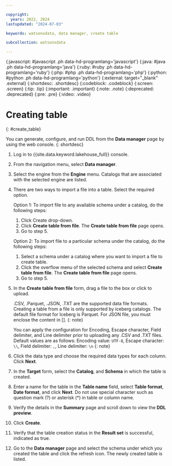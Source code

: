 ```yaml
---

copyright:
  years: 2022, 2024
lastupdated: "2024-07-03"

keywords: watsonxdata, data manager, create table

subcollection: watsonxdata

---
```


{:javascript: #javascript .ph data-hd-programlang='javascript'}
{:java: #java .ph data-hd-programlang='java'}
{:ruby: #ruby .ph data-hd-programlang='ruby'}
{:php: #php .ph data-hd-programlang='php'}
{:python: #python .ph data-hd-programlang='python'}
{:external: target="_blank" .external}
{:shortdesc: .shortdesc}
{:codeblock: .codeblock}
{:screen: .screen}
{:tip: .tip}
{:important: .important}
{:note: .note}
{:deprecated: .deprecated}
{:pre: .pre}
{:video: .video}

# Creating table
{: #create_table}

You can generate, configure, and run DDL from the **Data manager** page by using the web console.
{: shortdesc}

1. Log in to {{site.data.keyword.lakehouse_full}} console.
1. From the navigation menu, select **Data manager**.
1. Select the engine from the **Engine** menu. Catalogs that are associated with the selected engine are listed.
1. There are two ways to import a file into a table. Select the required option.

   Option 1: To import file to any available schema under a catalog, do the following steps:
   1. Click Create drop-down.
   1. Click **Create table from file**. The **Create table from file** page opens.
   1. Go to step 5.

   Option 2: To import file to a particular schema under the catalog, do the following steps:
   1. Select a schema under a catalog where you want to import a file to create table.
   1. Click the overflow menu of the selected schema and select **Create table from file**. The **Create table from file** page opens.
   1. Go to step 5.

1. In the **Create table from file** form, drag a file to the box or click to upload.

   .CSV, .Parquet, .JSON, .TXT are the supported data file formats.
   Creating a table from a file is only supported by iceberg catalogs.
   The default file format for Iceberg is Parquet.
   For JSON file, you must enclose the content in [].
   {: note}

   You can apply the configuration for Encoding, Escape character, Field delimiter, and Line delimiter prior to uploading any .CSV and .TXT files. Default values are as follows:
   Encoding value: `UTF-8`,
   Escape character: `\\`,
   Field delimiter: `,`,
   Line delimiter: `\n`
   {: note}

1. Click the data type and choose the required data types for each column. Click **Next**.
1. In the **Target** form, select the **Catalog**, and **Schema** in which the table is created.
1. Enter a name for the table in the **Table name** field, select **Table format**, **Date format**, and click **Next**. Do not use special character such as question mark (?) or asterisk (*) in table or column name.
1. Verify the details in the **Summary** page and scroll down to view the **DDL preview**.
1. Click **Create**.
1. Verify that the table creation status in the **Result set** is successful, indicated as true.
1. Go to the **Data manager** page and select the schema under which you created the table and click the refresh icon. The newly created table is listed.
